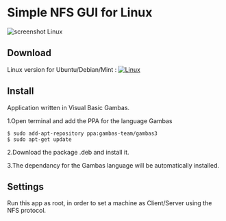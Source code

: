 # Simple NFS GUI for Linux

![screenshot Linux](https://user-images.githubusercontent.com/24923693/27803265-f3ab49dc-6028-11e7-8e10-857f86ac5a85.png)

## Download

Linux version for Ubuntu/Debian/Mint : [![Linux][2]][1]

  [1]: https://github.com/Philippe734/Simple.NFS.GUI
  [2]: https://cloud.githubusercontent.com/assets/24923693/21724562/26754b04-d435-11e6-9654-779c17c2ebcf.png


## Install

Application written in Visual Basic Gambas. 

1.Open terminal and add the PPA for the language Gambas

    $ sudo add-apt-repository ppa:gambas-team/gambas3
    $ sudo apt-get update 
  
2.Download the package .deb and install it.

3.The dependancy for the Gambas language will be automatically installed.


## Settings

Run this app as root, in order to set a machine as Client/Server using the NFS protocol.

